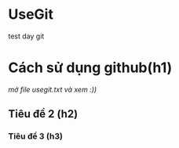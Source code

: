 # UseGit
test day git 

# Cách sử dụng github(h1)
 _mở file usegit.txt và xem :))_
## Tiêu đề 2 (h2)
### Tiêu đề 3 (h3)
